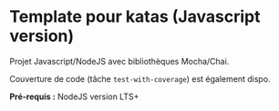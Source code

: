 # Template pour katas (Javascript version)

Projet Javascript/NodeJS avec bibliothèques Mocha/Chai.

Couverture de code (tâche `test-with-coverage`) est également dispo.

**Pré-requis :** NodeJS version LTS+
